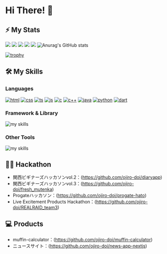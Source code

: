 # Hi There! 👋

## ⚡ My Stats

![](http://github-profile-summary-cards.vercel.app/api/cards/profile-details?username=ojiro-doi&&theme=onedark)
![](http://github-profile-summary-cards.vercel.app/api/cards/repos-per-language?username=ojiro-doi&&theme=onedark)
![](http://github-profile-summary-cards.vercel.app/api/cards/most-commit-language?username=ojiro-doi&&theme=onedark)
![](http://github-profile-summary-cards.vercel.app/api/cards/stats?username=ojiro-doi&&theme=onedark)
![](http://github-profile-summary-cards.vercel.app/api/cards/productive-time?username=ojiro-doi&&theme=onedark&utcOffset=9)
![Anurag's GitHub stats](https://github-readme-stats.vercel.app/api?username=ojiro-doi&count_private=true&show_icons=true&bg_color=000000&hide_border=true&title_color=7fff00&icon_color=238636&text_color=ffffff)

[![trophy](https://github-profile-trophy.vercel.app/?username=ojiro-doi&theme=onedark&column=8)](https://github.com/ryo-ma/github-profile-trophy)

<!-- ### Contributions
![]() -->



## 🛠️ My Skills 


### Languages
[![html](https://skillicons.dev/icons?theme=dark&i=html)](https://skillicons.dev/icons?theme=dark&i=html)
[![css](https://skillicons.dev/icons?theme=dark&i=css)](https://skillicons.dev/icons?theme=dark&i=css)
[![ts](https://skillicons.dev/icons?theme=dark&i=ts)](https://skillicons.dev/icons?theme=dark&i=ts)
[![js](https://skillicons.dev/icons?theme=dark&i=js)](https://skillicons.dev/icons?theme=dark&i=js)
[![c](https://skillicons.dev/icons?theme=dark&i=c)](https://skillicons.dev/icons?theme=dark&i=c)
[![c++](https://skillicons.dev/icons?theme=dark&i=cpp)](https://skillicons.dev/icons?theme=dark&i=cpp)
[![java](https://skillicons.dev/icons?theme=dark&i=java)](https://skillicons.dev/icons?theme=dark&i=java)
[![python](https://skillicons.dev/icons?theme=dark&i=python)](https://skillicons.dev/icons?theme=dark&i=python)
[![dart](https://skillicons.dev/icons?theme=dark&i=dart)](https://skillicons.dev/icons?theme=dark&i=dart)


### Framework & Library
<img alt="my skills" src="https://skillicons.dev/icons?theme=dark&perline=8&i=tailwindcss,react,nextjs,flask,flutter" />


### Other Tools
<img alt="my skills" src="https://skillicons.dev/icons?theme=dark&perline=&i=figma,notion,git,github,docker,jest,cypress,vercel" />


## 🏃‍♀️ Hackathon
- 関西ビギナーズハッカソンvol.2：(https://github.com/ojiro-doi/diaryapp)
- 関西ビギナーズハッカソンvol.3：(https://github.com/ojiro-doi/fresh_mutenka)
- Progateハッカソン：(https://github.com/ojiro-doi/progate-hato)
- Live Excitement Products Hackathon：(https://github.com/ojiro-doi/REALRAID_team3)

## 💻 Products
- muffin-calculator：(https://github.com/ojiro-doi/muffin-calculator)
- ニュースサイト：(https://github.com/ojiro-doi/news-app-nextjs)